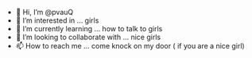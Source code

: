 - 👋 Hi, I’m @pvauQ
- 👀 I’m interested in ... girls
- 🌱 I’m currently learning ... how to talk to girls
- 💞️ I’m looking to collaborate with ... nice girls
- 📫 How to reach me ... come knock on my door ( if you are a nice girl)

<!---
pvauQ/pvauQ is a ✨ special ✨ repository because its `README.md` (this file) appears on your GitHub profile.
You can click the Preview link to take a look at your changes.
--->

